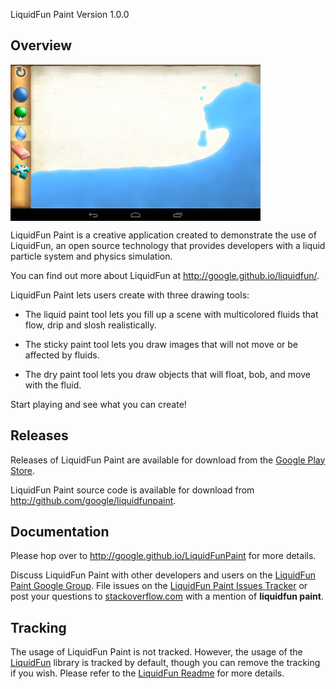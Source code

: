 LiquidFun Paint Version 1.0.0

## Overview

<img align="center" src="splash.png" alt="Liquid paint" height="250"
width="400"><br/>

LiquidFun Paint is a creative application created to demonstrate the use of
LiquidFun, an open source technology that provides developers with a liquid
particle system and physics simulation.

You can find out more about LiquidFun at http://google.github.io/liquidfun/.

LiquidFun Paint lets users create with three drawing tools:

*   The liquid paint tool lets you fill up a scene with multicolored fluids that
flow, drip and slosh realistically.

*   The sticky paint tool lets you draw images that will not move or be affected
by fluids.

*   The dry paint tool lets you draw objects that will float, bob, and move with
the fluid.

Start playing and see what you can create!

## Releases

Releases of LiquidFun Paint are available for download from the
[Google Play Store][].

LiquidFun Paint source code is available for download from
http://github.com/google/liquidfunpaint.

## Documentation

Please hop over to http://google.github.io/LiquidFunPaint for more details.

Discuss LiquidFun Paint with other developers and users on the
[LiquidFun Paint Google Group][].  File issues on the
[LiquidFun Paint Issues Tracker][] or post your questions to
[stackoverflow.com][] with a mention of **liquidfun paint**.

## Tracking

The usage of LiquidFun Paint is not tracked. However, the usage of the
[LiquidFun][] library is tracked by default, though you can remove the tracking
if you wish. Please refer to the [LiquidFun Readme][] for more details.


  [Google Play Store]: http://play.google.com/store/apps/details?id=com.google.fpl.liquidfunpaint
  [LiquidFun Paint Google Group]: http://group.google.com/group/liquidfunpaint
  [LiquidFun Paint Issues Tracker]: http://github.com/google/LiquidFunPaint/issues
  [stackoverflow.com]: http://www.stackoverflow.com
  [LiquidFun]: http://google.github.io/liquidfun
  [LiquidFun Readme]: http://google.github.io/liquidfun/Readme/html/index.html


